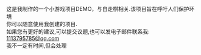 
这是我制作的一个小游戏项目DEMO，与自走棋相关.该项目旨在呼吁人们保护环境  
你可以随意使用我创建的项目.  
如果您有更好的建议,可以提交议题,也可以发电子邮件联系我:  
1113795785@qq.com  
我不一定有时间,但会处理  
